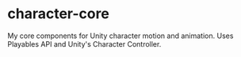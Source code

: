 # character-core
My core components for Unity character motion and animation. Uses Playables API and Unity's Character Controller.
